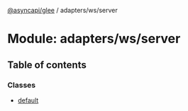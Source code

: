 [@asyncapi/glee](../README.md) / adapters/ws/server

# Module: adapters/ws/server

## Table of contents

### Classes

- [default](../classes/adapters_ws_server.default.md)
